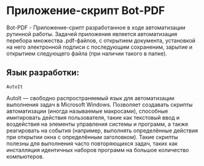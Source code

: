 # Приложение-скрипт Bot-PDF

Bot-PDF - Приложение-срипт разработанное в ходе автоматизации рутинной работы. Задачей приложения является автоматизация перебора множества .pdf-файлов, с открытием документа, установкой на него электронной подписи с последующим сохраненим, зарытие и открытием следующего файла (при наличии такого в папке).

## Язык разработки:

```
AutoIt

```

AutoIt — свободно распространяемый язык для автоматизации выполнения задач в Microsoft Windows. Позволяет создавать скрипты автоматизации (иногда называемые макросами), способные имитировать действия пользователя, такие как текстовый ввод и воздействия на элементы управления системы и программ, а также реагировать на события (например, выполнять определённые действия при открытии окна с определённым заголовком). Такие скрипты полезны для выполнения часто повторяющихся задач, таких как инсталляция идентичных наборов программ на большое количество компьютеров.
